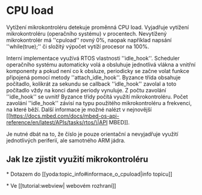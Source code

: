 # CPU load

Vytížení mikrokontroléru detekuje proměnná CPU load. Vyjadřuje vytížení mikrokontroléru \(operačního systému\) v procentech. Nevytížený mikrokontrolér má ''cpuload'' rovný 0%, naopak například napsání ''while\(true\);'' či složitý výpočet vytíží procesor na 100%.

Interní implementace využívá RTOS vlastnosti ''idle\_hook''. Scheduler operačního systému automaticky volá a obsluhuje jednotlivá vlákna a vnitřní komponenty a pokud není co k obsluze, periodicky se začne volat funkce připojená pomocí metody ''attach\_idle\_hook''. Byzance třída obsahuje počítadlo, kolikrát za sekundu se callback ''idle\_hook'' zavolal a toto počítadlo vždy na konci dané periody vynuluje. Z počtu zavolání ''idle\_hook'' se uvnitř Byzance třídy počítá využití mikrokontroléru. Počet zavolání ''idle\_hook'' závisí na typu použitého mikrokontroléru a frekvenci, na které běží. Další informace je možné nalézt v nejnovější \[\[https://docs.mbed.com/docs/mbed-os-api-reference/en/latest/APIs/tasks/rtos/\|API MBED\]\].

Je nutné dbát na to, že číslo je pouze orientační a nevyjadřuje využití jednotlivých periferií, ale samotného ARM jádra.

## Jak lze zjistit využití mikrokontroléru

  \* Dotazem do \[\[yoda:topic\_info\#informace\_o\_cpuload\|info topicu\]\]

  \* Ve \[\[tutorial:webview\| webovém rozhraní\]\]



